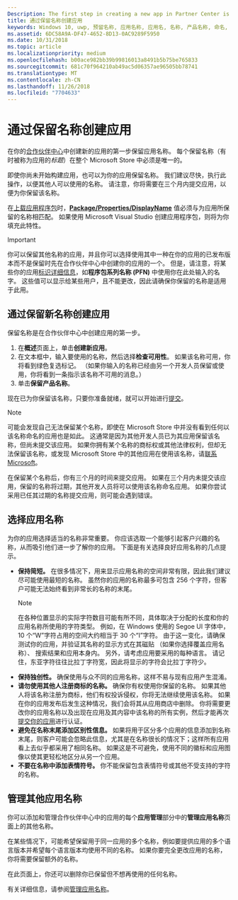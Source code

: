 ```yaml
---
Description: The first step in creating a new app in Partner Center is reserving an app name. See how to reserve app names and find suggestions for choosing a great name for your app.
title: 通过保留名称创建应用
keywords: Windows 10, uwp, 预留名称, 应用名称, 应用名, 名称, 产品名称, 命名, 保留名称, 标题, 名, 题目
ms.assetid: 6DC58A9A-DF47-4652-8D13-0AC9289F5950
ms.date: 10/31/2018
ms.topic: article
ms.localizationpriority: medium
ms.openlocfilehash: b00ace982bb39b99816013a8491b5b75be765833
ms.sourcegitcommit: 681c70f964210ab49ac5d06357ae96505bb78741
ms.translationtype: MT
ms.contentlocale: zh-CN
ms.lasthandoff: 11/26/2018
ms.locfileid: "7704633"
---
```

# <a name="create-your-app-by-reserving-a-name"></a>通过保留名称创建应用

在你的[合作伙伴中心](https://partner.microsoft.com/dashboard)中创建新的应用的第一步保留应用名称。 每个保留名称（有时被称为应用的*标题*）在整个 Microsoft Store 中必须是唯一的。

即使你尚未开始构建应用，也可以为你的应用保留名称。 我们建议尽快，执行此操作，以便其他人可以使用的名称。 请注意，你将需要在三个月内提交应用，以便为你保留该名称。

在[上载应用程序包](upload-app-packages.md)时，[**Package/Properties/DisplayName**](https://docs.microsoft.com/uwp/schemas/appxpackage/uapmanifestschema/element-displayname) 值必须与为应用所保留的名称相匹配。 如果使用 Microsoft Visual Studio 创建应用程序包，则将为你填充此特性。

> [!IMPORTANT]
> 你可以保留其他名称的应用，并且你可以选择使用其中一种在你的应用的已发布版本而不是保留时先在合作伙伴中心中创建你的应用的一个。 但是，请注意，将某些你的应用[标识详细信息](view-app-identity-details.md)，如**程序包系列名称 (PFN)** 中使用你在此处输入的名字。 这些值可以显示给某些用户，且不能更改，因此请确保你保留的名称是适用于此用。


## <a name="create-your-app-by-reserving-a-new-name"></a>通过保留新名称创建应用

保留名称是在合作伙伴中心中创建应用的第一步。 

1.  在**概述**页面上，单击**创建新应用**。
2.  在文本框中，输入要使用的名称，然后选择**检查可用性**。 如果该名称可用，你将看到绿色复选标记。 （如果你输入的名称已经由另一个开发人员保留或使用，你将看到一条指示该名称不可用的消息。）
3.  单击**保留产品名称**。

现在已为你保留该名称，只要你准备就绪，就可以开始进行[提交](app-submissions.md)。 

> [!NOTE]
> 可能会发现自己无法保留某个名称，即使在 Microsoft Store 中并没有看到任何以该名称命名的应用也是如此。 这通常是因为其他开发人员已为其应用保留该名称，但尚未提交该应用。 如果你拥有某个名称的商标权或其他法律权利，但却无法保留该名称，或发现 Microsoft Store 中的其他应用在使用该名称，请[联系 Microsoft](http://go.microsoft.com/fwlink/p/?LinkId=233777)。

在保留某个名称后，你有三个月的时间来提交应用。 如果在三个月内未提交该应用，保留的名称将过期，其他开发人员将可以使用该名称命名应用。 如果你尝试采用已任其过期的名称提交应用，则可能会遇到错误。


## <a name="choosing-your-apps-name"></a>选择应用名称

为你的应用选择适当的名称非常重要。 你应该选取一个能够引起客户兴趣的名称，从而吸引他们进一步了解你的应用。 下面是有关选择良好应用名称的几点提示。

-   **保持简短。** 在很多情况下，用来显示应用名称的空间非常有限，因此我们建议尽可能使用最短的名称。 虽然你的应用的名称最多可包含 256 个字符，但客户可能无法始终看到非常长的名称的末尾。
    > [!NOTE]
    > 在各种位置显示的实际字符数目可能有所不同，具体取决于分配的长度和你的应用名称所使用的字符类型。 例如，在 Windows 使用的 Segoe UI 字体中，10 个“W”字符占用的空间大约相当于 30 个“I”字符。 由于这一变化，请确保测试你的应用，并验证其名称的显示方式在其磁贴 （如果你选择覆盖应用名称）、 搜索结果和应用本身内。 另外，请考虑应用要采用的每种语言。 请记住，东亚字符往往比拉丁字符宽，因此将显示的字符会比拉丁字符少。
-   **保持独创性。** 确保使用与众不同的应用名称，这样不易与现有应用产生混淆。
-   **请勿使用其他人注册商标的名称。** 确保你有权使用你保留的名称。 如果其他人将该名称注册为商标，他们有权投诉侵权，你将无法继续使用该名称。 如果在你的应用发布后发生这种情况，我们会将其从应用商店中删除。 你将需要更改你的应用名称以及出现在应用及其内容中该名称的所有实例，然后才能再次[提交你的应用](app-submissions.md)进行认证。
-   **避免在名称末尾添加区别性信息。** 如果将用于区分多个应用的信息添加到名称末尾，则客户可能会忽略此信息，尤其是在名称很长的情况下；这样所有应用看上去似乎都采用了相同名称。 如果这是不可避免，使用不同的徽标和应用图像以使其更轻松地区分从另一个应用。
-   **不要在名称中添加表情符号。** 你不能保留包含表情符号或其他不受支持的字符的名称。


## <a name="manage-additional-app-names"></a>管理其他应用名称

你可以添加和管理合作伙伴中心中的应用的每个**应用管理**部分中的**管理应用名称**页面上的其他名称。

在某些情况下，可能希望保留用于同一应用的多个名称，例如要提供应用的多个语言版本并希望每个语言版本均使用不同的名称。 如果你要完全更改应用的名称，你将需要保留额外的名称。

在此页面上，你还可以删除你已保留但不想再使用的任何名称。

有关详细信息，请参阅[管理应用名称](manage-app-names.md)。

 

 




